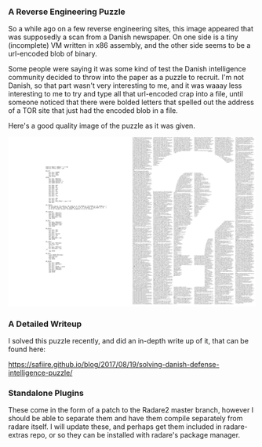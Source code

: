 ###  A Reverse Engineering Puzzle

So a while ago on a few reverse engineering sites, this image appeared that was supposedly a scan from a Danish
newspaper.  On one side is a tiny (incomplete) VM written in x86 assembly, and the other side seems to be
a url-encoded blob of binary.

Some people were saying it was some kind of test the Danish intelligence community decided to throw into the
paper as a puzzle to recruit.  I'm not Danish, so that part wasn't very interesting to me, and it was waaay
less interesting to me to try and type all that url-encoded crap into a file, until someone noticed that
there were bolded letters that spelled out the address of a TOR site that just had the encoded blob in a file.

Here's a good quality image of the puzzle as it was given.

![The Puzzle](images/dan32.png "Yay for not typing all this crap in!")

###  A Detailed Writeup

I solved this puzzle recently, and did an in-depth write up of it, that can be found here:

https://safiire.github.io/blog/2017/08/19/solving-danish-defense-intelligence-puzzle/


###  Standalone Plugins
These come in the form of a patch to the Radare2 master branch, however I should be able to separate them
and have them compile separately from radare itself.  I will update these, and perhaps get them included
in radare-extras repo, or so they can be installed with radare's package manager.

